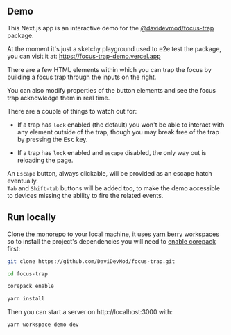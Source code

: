 ## Demo

This Next.js app is an interactive demo for the [@davidevmod/focus-trap](https://github.com/DaviDevMod/focus-trap/tree/main/packages/focus-trap) package.

At the moment it's just a sketchy playground used to e2e test the package, you can visit it at: https://focus-trap-demo.vercel.app

There are a few HTML elements within which you can trap the focus by building a focus trap through the inputs on the right.

You can also modify properties of the button elements and see the focus trap acknowledge them in real time.

There are a couple of things to watch out for:

- If a trap has `lock` enabled (the default) you won't be able to interact with any element outside of the trap, though you may break free of the trap by pressing the <kbd>Esc</kbd> key.

- If a trap has `lock` enabled and `escape` disabled, the only way out is reloading the page.

An `Escape` button, always clickable, will be provided as an escape hatch eventually.  
`Tab` and `Shift-tab` buttons will be added too, to make the demo accessible to devices missing the ability to fire the related events.

## Run locally

Clone [the monorepo](https://github.com/DaviDevMod/focus-trap) to your local machine, it uses [yarn berry](https://github.com/yarnpkg/berry) [workspaces](https://yarnpkg.com/features/workspaces) so to install the project's dependencies you will need to [enable corepack](https://yarnpkg.com/getting-started/install) first:

```bash
git clone https://github.com/DaviDevMod/focus-trap.git

cd focus-trap

corepack enable

yarn install
```

Then you can start a server on http://localhost:3000 with:

```bash
yarn workspace demo dev
```
